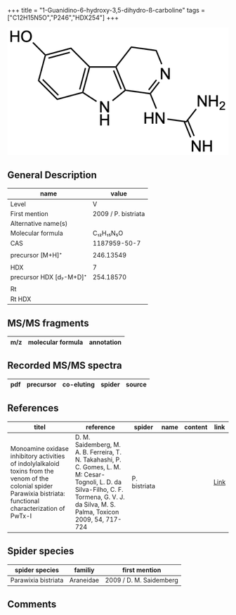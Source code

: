 +++
title = "1-Guanidino-6-hydroxy-3,5-dihydro-ß-carboline"
tags = ["C12H15N5O","P246","HDX254"]
+++

![](/img/1-Guanidino-6-hydroxy-3-5-dihydro-beta-carboline.png)

## General Description

| name                    | value               |
|-------------------------|---------------------|
| Level                   | V                   |
| First mention           | 2009 / P. bistriata |
| Alternative name(s)     |                     |
| Molecular formula       | C₁₂H₁₅N₅O           |
| CAS                     | 1187959-50-7        |
|                         |                     |
| precursor  [M+H]⁺       | 246.13549           |
|                         |                     |
| HDX                     | 7                   |
| precursor HDX [d₇-M+D]⁺ | 254.18570           |
|                         |                     |
| Rt                      |                     |
| Rt HDX                  |                     |

## MS/MS fragments

| m/z       | molecular formula | annotation      |
|-----------|-------------------|-----------------|

## Recorded MS/MS spectra

| pdf | precursor | co-eluting | spider    | source                              |
|-----|-----------|------------|-----------|-------------------------------------|

## References

| titel                                                                                                                                                              | reference                                                                                                                                                                                 | spider       | name | content | link                                          |
|--------------------------------------------------------------------------------------------------------------------------------------------------------------------|-------------------------------------------------------------------------------------------------------------------------------------------------------------------------------------------|--------------|------|---------|-----------------------------------------------|
| Monoamine oxidase inhibitory activities of indolylalkaloid toxins from the venom of the colonial spider Parawixia bistriata: functional characterization of PwTx-I | D. M. Saidemberg, M. A. B. Ferreira, T. N. Takahashi, P. C. Gomes, L. M. M: Cesar-Tognoli, L. D. da Silva-Filho, C. F. Tormena, G. V. J. da Silva, M. S. Palma, Toxicon 2009, 54, 717-724 | P. bistriata |      |         | [Link](https://doi.org/10.1016/j.toxicon.2009.05.027) |

## Spider species

| spider species      | familiy   | first mention           |
|---------------------|-----------|-------------------------|
| Parawixia bistriata | Araneidae | 2009 / D. M. Saidemberg |

## Comments